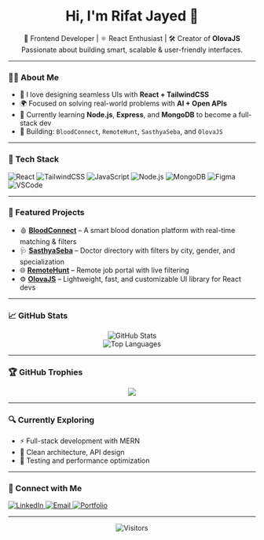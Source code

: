 
<h1 align="center">Hi, I'm Rifat Jayed 👋</h1>
<p align="center">
  🚀 Frontend Developer | ⚛️ React Enthusiast | 🛠️ Creator of <b>OlovaJS</b><br/>
  Passionate about building smart, scalable & user-friendly interfaces.
</p>

---

### 🧑‍💻 About Me

- 🧩 I love designing seamless UIs with **React + TailwindCSS**
- 🌍 Focused on solving real-world problems with **AI + Open APIs**
- 🧠 Currently learning **Node.js**, **Express**, and **MongoDB** to become a full-stack dev
- 🔨 Building: `BloodConnect`, `RemoteHunt`, `SasthyaSeba`, and `OlovaJS`

---

### 🔧 Tech Stack

![React](https://img.shields.io/badge/-React-161B22?style=for-the-badge&logo=react)
![TailwindCSS](https://img.shields.io/badge/-TailwindCSS-161B22?style=for-the-badge&logo=tailwindcss)
![JavaScript](https://img.shields.io/badge/-JavaScript-161B22?style=for-the-badge&logo=javascript)
![Node.js](https://img.shields.io/badge/-Node.js-161B22?style=for-the-badge&logo=nodedotjs)
![MongoDB](https://img.shields.io/badge/-MongoDB-161B22?style=for-the-badge&logo=mongodb)
![Figma](https://img.shields.io/badge/-Figma-161B22?style=for-the-badge&logo=figma)
![VSCode](https://img.shields.io/badge/-VSCode-161B22?style=for-the-badge&logo=visualstudiocode)

---

### 📌 Featured Projects

- 🩸 [**BloodConnect**](#) – A smart blood donation platform with real-time matching & filters  
- 🩺 [**SasthyaSeba**](#) – Doctor directory with filters by city, gender, and specialization  
- 🌐 [**RemoteHunt**](#) – Remote job portal with live filtering  
- ⚙️ [**OlovaJS**](#) – Lightweight, fast, and customizable UI library for React devs

---

### 📈 GitHub Stats

<p align="center">
  <img src="https://github-readme-stats.vercel.app/api?username=rifatjayed&show_icons=true&theme=tokyonight" alt="GitHub Stats" />
  <br/>
  <img src="https://github-readme-stats.vercel.app/api/top-langs/?username=rifatjayed&layout=compact&theme=tokyonight" alt="Top Languages" />
</p>

---

### 🏆 GitHub Trophies

<p align="center">
  <img src="https://github-profile-trophy.vercel.app/?username=rifatjayed&theme=darkhub&no-frame=true&margin-w=10" />
</p>

---

### 🔍 Currently Exploring

- ⚡ Full-stack development with MERN
- 🧠 Clean architecture, API design
- 🧪 Testing and performance optimization

---

### 🤝 Connect with Me

<p align="left">
  <a href="https://linkedin.com/in/rifatjayed" target="_blank">
    <img alt="LinkedIn" src="https://img.shields.io/badge/LinkedIn-%230077B5?style=flat-square&logo=linkedin&logoColor=white" />
  </a>
  <a href="mailto:your.email@example.com" target="_blank">
    <img alt="Email" src="https://img.shields.io/badge/Email-D14836?style=flat-square&logo=gmail&logoColor=white" />
  </a>
  <a href="https://your-portfolio-link.com" target="_blank">
    <img alt="Portfolio" src="https://img.shields.io/badge/Portfolio-161B22?style=flat-square&logo=vercel&logoColor=white" />
  </a>
</p>

---

<p align="center">
  <img src="https://visitor-badge.laobi.icu/badge?page_id=rifatjayed.rifatjayed" alt="Visitors" />
</p>
